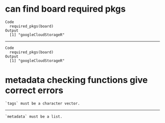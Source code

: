 # can find board required pkgs

    Code
      required_pkgs(board)
    Output
      [1] "googleCloudStorageR"

---

    Code
      required_pkgs(board)
    Output
      [1] "googleCloudStorageR"

# metadata checking functions give correct errors

    `tags` must be a character vector.

---

    `metadata` must be a list.

